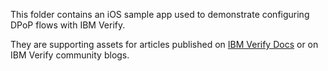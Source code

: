 This folder contains an iOS sample app used to demonstrate configuring DPoP flows with IBM Verify.

They are supporting assets for articles published on [IBM Verify Docs](https://docs.verify.ibm.com/verify) or on IBM Verify community blogs.
